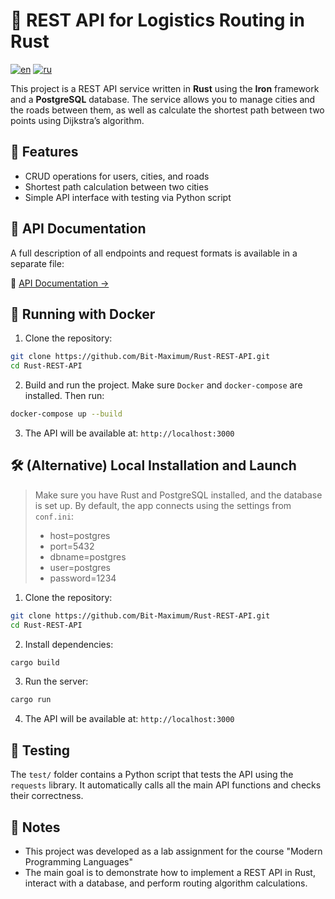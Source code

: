 # 🦀 REST API for Logistics Routing in Rust

[![en](https://img.shields.io/badge/lang-en-red.svg)](https://github.com/Bit-Maximum/Rust-REST-API/blob/master/README.md)
[![ru](https://img.shields.io/badge/lang-ru-blue.svg)](https://github.com/Bit-Maximum/Rust-REST-API/blob/master/translation/README.ru.md)

This project is a REST API service written in **Rust** using the **Iron** framework and a **PostgreSQL** database. The service allows you to manage cities and the roads between them, as well as calculate the shortest path between two points using Dijkstra’s algorithm.

## 🚀 Features

- CRUD operations for users, cities, and roads
- Shortest path calculation between two cities
- Simple API interface with testing via Python script

## 📎 API Documentation

A full description of all endpoints and request formats is available in a separate file:

📄 [API Documentation →](./API_DOC.md)


## 🐳 Running with Docker

1. Clone the repository:
```bash
git clone https://github.com/Bit-Maximum/Rust-REST-API.git
cd Rust-REST-API
```
2. Build and run the project. Make sure `Docker` and `docker-compose` are installed. Then run:
```bash
docker-compose up --build
```
3. The API will be available at: `http://localhost:3000`


## 🛠️ (Alternative) Local Installation and Launch
> Make sure you have Rust and PostgreSQL installed, and the database is set up.
By default, the app connects using the settings from `conf.ini`:
> - host=postgres
> - port=5432
> - dbname=postgres
> - user=postgres
> - password=1234

1. Clone the repository:
```bash
git clone https://github.com/Bit-Maximum/Rust-REST-API.git
cd Rust-REST-API
```
2. Install dependencies:
```bash
cargo build
```
3. Run the server:
```bash
cargo run
```
4. The API will be available at: `http://localhost:3000`

## 📂 Testing
The `test/` folder contains a Python script that tests the API using the `requests` library. It automatically calls all the main API functions and checks their correctness.

## 📎 Notes
* This project was developed as a lab assignment for the course "Modern Programming Languages"
* The main goal is to demonstrate how to implement a REST API in Rust, interact with a database, and perform routing algorithm calculations.
